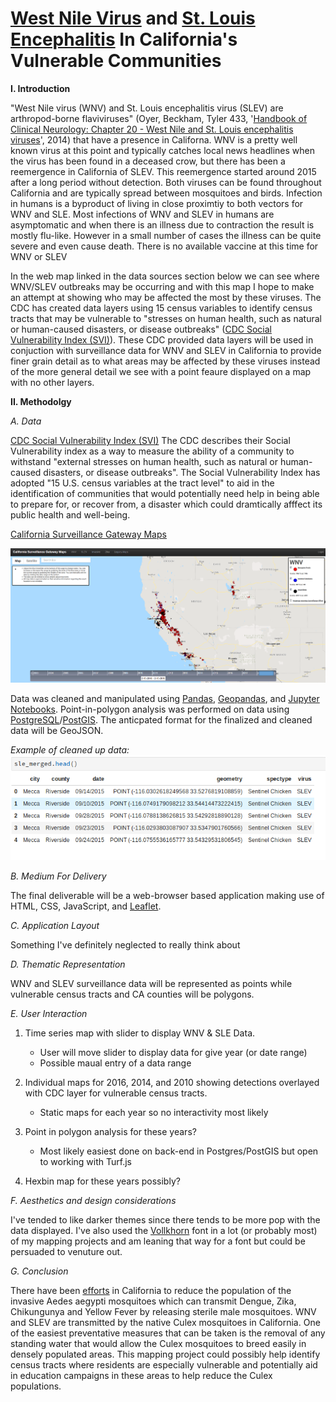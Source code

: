 # [West Nile Virus](https://www.cdc.gov/westnile/index.html) and [St. Louis Encephalitis](https://www.cdc.gov/sle/) In California's Vulnerable Communities

**I. Introduction**

"West Nile virus (WNV) and St. Louis encephalitis virus (SLEV) are arthropod-borne flaviviruses" (Oyer, Beckham, Tyler 433, '[Handbook of Clinical Neurology: Chapter 20 - West Nile and St. Louis encephalitis viruses](https://www.sciencedirect.com/science/article/pii/B9780444534880000201)', 2014) that have a presence in Californa. WNV is a pretty well known virus at this point and typically catches local news headlines when the virus has been found in a deceased crow, but there has been a reemergence in California of SLEV. This reemergence started around 2015 after a long period without detection. Both viruses can be found throughout California and are typically spread between mosquitoes and birds. Infection in humans is a byproduct of living in close proximtiy to both vectors for WNV and SLE. Most infections of WNV and SLEV in humans are asymptomatic and when there is an illness due to contraction the result is mostly flu-like. However in a small number of cases the illness can be quite severe and even cause death. There is no available vaccine at this time for WNV or SLEV 

In the web map linked in the data sources section below we can see where WNV/SLEV outbreaks may be occurring and with this map I hope to make an attempt at showing who may be affected the most by these viruses.  The CDC has created data layers using 15 census variables to identify census tracts that may be vulnerable to "stresses on human health, such as natural or human-caused disasters, or disease outbreaks" ([CDC Social Vulnerability Index (SVI)](https://svi.cdc.gov/data-and-tools-download.html)). These CDC provided data layers will be used in conjuction with surveillance data for WNV and SLEV in California to provide finer grain detail as to what areas may be affected by these viruses instead of the more general detail we see with a point feaure displayed on a map with no other layers.

**II. Methodolgy**

   *A. Data*
    
   [CDC Social Vulnerability Index (SVI)](https://svi.cdc.gov/data-and-tools-download.html)
   The CDC describes their Social Vulnerability index as a way to measure the ability of a community to withstand "external stresses on human health, such as natural or human-caused disasters, or disease outbreaks".  The Social Vulnerability Index has adopted "15 U.S. census variables at the tract level" to aid in the identification of communities that would potentially need help in being able to prepare for, or recover from, a disaster which could dramtically afffect its public health and well-being.

   [California Surveillance Gateway Maps](https://maps.calsurv.org/)

   ![California Surveillance Gateway Map](./images/csgMap.PNG)
   
   Data was cleaned and manipulated using [Pandas](https://pandas.pydata.org/), [Geopandas](http://geopandas.org/), and [Jupyter Notebooks](https://jupyter.org/).  Point-in-polygon analysis was performed on data using [PostgreSQL](https://www.postgresql.org/)/[PostGIS](https://postgis.net/).  The anticpated format for the finalized and cleaned data will be GeoJSON.  
  
  *Example of cleaned up data:*  
  ![SLEV Cleaned Data](./images/sleCleanedData.png)

   *B. Medium For Delivery*

   The final deliverable will be a web-browser based application making use of HTML, CSS, JavaScript, and [Leaflet](https://leafletjs.com/).  
   
   *C. Application Layout*
    
   Something I've definitely neglected to really think about  
   
   *D. Thematic Representation*
   
   WNV and SLEV surveillance data will be represented as points while vulnerable census tracts and CA counties will be polygons.
   
   
   *E. User Interaction*

   1. Time series map with slider to display WNV & SLE Data.
      - User will move slider to display data for give year (or date range)
      - Possible maual entry of a data range
    
   2. Individual maps for 2016, 2014, and 2010 showing detections overlayed with CDC layer for vulnerable census tracts.
      - Static maps for each year so no interactivity most likely
    
   3. Point in polygon analysis for these years?
      - Most likely easiest done on back-end in Postgres/PostGIS but open to working with Turf.js
   
   4. Hexbin map for these years possibly?

   *F. Aesthetics and design considerations*

   I've tended to like darker themes since there tends to be more pop with the data displayed.  I've also used the [Vollkhorn](https://fonts.google.com/specimen/Vollkorn) font in a lot (or probably most) of my mapping projects and am leaning that way for a font but could be persuaded to venuture out.  
  
   *G. Conclusion*

   There have been [efforts](https://verily.com/projects/interventions/debug/) in California to reduce the population of the invasive Aedes aegypti mosquitoes which can transmit Dengue, Zika, Chikungunya and Yellow Fever by releasing sterile male mosquitoes.  WNV and SLEV are transmitted by the native Culex mosquitoes in California.  One of the easiest preventative measures that can be taken is the removal of any standing water that would allow the Culex mosquitoes to breed easily in densely populated areas.  This mapping project could possibly help identify census tracts where residents are especially vulnerable and potentially aid in education campaigns in these areas to help reduce the Culex populations. 